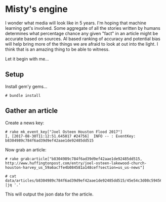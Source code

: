 # Misty's engine

I wonder what media will look like in 5 years. I'm hoping that machine learning get's involved. Some aggregate of all the stories written by humans determines what percentage chance any given "fact" in an article might be accurate based on sources. AI based ranking of accuracy and potential bias will help bring more of the things we are afraid to look at out into the light. I think that is an amazing thing to be able to witness.

Let it begin with me...


## Setup

Install gem'y gems...

```
# bundle install
```

## Gather an article

Create a news key:

```
# rake mk_event_key["Joel Osteen Houston Flood 2017"]
I, [2017-08-30T11:12:51.645017 #24756]  INFO -- : EventKey: b8304989c784f6ad39d9ef42aae1de92485dd515
```
Now grab an article:

```
# rake grab:article["b8304989c784f6ad39d9ef42aae1de92485dd515, http://www.huffingtonpost.com/entry/joel-osteen-lakewood-church-houston-harvey_us_59a6ac7fe4b084581a148cef?section=us_us-news"]
```

```
# cat data/articles/b8304989c784f6ad39d9ef42aae1de92485dd515/45e54c3d08c59456f9d3ce1d2ed1215567cd7070.json |jq '.'
```

This will output the json data for the article.
